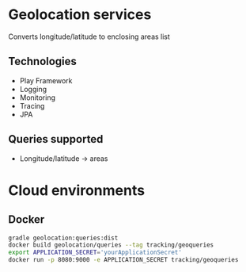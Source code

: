 # Geolocation services

Converts longitude/latitude to enclosing areas list

## Technologies

- Play Framework
- Logging
- Monitoring
- Tracing
- JPA

## Queries supported

- Longitude/latitude -> areas

# Cloud environments

## Docker

```bash
gradle geolocation:queries:dist
docker build geolocation/queries --tag tracking/geoqueries
export APPLICATION_SECRET='yourApplicationSecret'
docker run -p 8080:9000 -e APPLICATION_SECRET tracking/geoqueries
```
